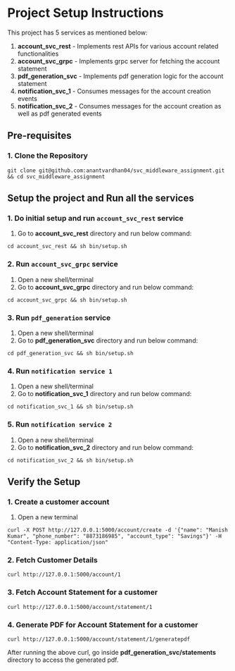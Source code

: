# Project Setup Instructions

This project has 5 services as mentioned below:
1. **account_svc_rest** - Implements rest APIs for various account related functionalities
2. **account_svc_grpc** - Implements grpc server for fetching the account statement
3. **pdf_generation_svc** - Implements pdf generation logic for the account statement
4. **notification_svc_1** - Consumes messages for the account creation events
5. **notification_svc_2** - Consumes messages for the account creation as well as pdf generated events


## Pre-requisites

### 1. Clone the Repository

```
git clone git@github.com:anantvardhan04/svc_middleware_assignment.git && cd svc_middleware_assignment
```

## Setup the project and Run all the services

### 1. Do initial setup and run `account_svc_rest` service

1. Go to **account_svc_rest** directory and run below command:
```
cd account_svc_rest && sh bin/setup.sh
```
  
### 2. Run `account_svc_grpc` service

1. Open a new shell/terminal
2. Go to **account_svc_grpc** directory and run below command:
```
cd account_svc_grpc && sh bin/setup.sh
```

### 3. Run `pdf_generation` service

1. Open a new shell/terminal
2. Go to **pdf_generation_svc** directory and run below command:
```
cd pdf_generation_svc && sh bin/setup.sh
```

### 4. Run `notification service 1`

1. Open a new shell/terminal
2. Go to **notification_svc_1** directory and run below command:
```
cd notification_svc_1 && sh bin/setup.sh
```

### 5. Run `notification service 2`

1. Open a new shell/terminal
2. Go to **notification_svc_2** directory and run below command:
```
cd notification_svc_2 && sh bin/setup.sh
```


##  **Verify the Setup**

### 1. Create a customer  account

1. Open a new terminal
```
curl -X POST http://127.0.0.1:5000/account/create -d '{"name": "Manish Kumar", "phone_number": "8873186985", "account_type": "Savings"}' -H "Content-Type: application/json"
```

### 2. Fetch Customer Details

```
curl http://127.0.0.1:5000/account/1
```

### 3. Fetch Account Statement for a customer

```
curl http://127.0.0.1:5000/account/statement/1
```

### 4. Generate PDF for Account Statement for a customer

```
curl http://127.0.0.1:5000/account/statement/1/generatepdf
```

After running the above curl, go inside **pdf_generation_svc/statements** directory to access the generated pdf.
